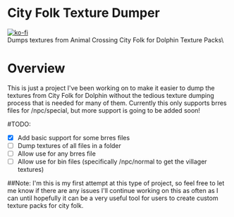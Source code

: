 # City Folk Texture Dumper
[![ko-fi](https://ko-fi.com/img/githubbutton_sm.svg)](https://ko-fi.com/M4M3W5Y93)\
 Dumps textures from Animal Crossing City Folk for Dolphin Texture Packs\

# Overview
 This is just a project I've been working on to make it easier to dump the textures from City Folk for Dolphin without the tedious texture dumping process that is needed for many of them. Currently this only supports brres files for /npc/special, but more support is going to be added soon!

#TODO:
- [x] Add basic support for some brres files
- [ ] Dump textures of all files in a folder
- [ ] Allow use for any brres file
- [ ] Allow use for bin files (specifically /npc/normal to get the villager textures)

##Note: I'm this is my first attempt at this type of project, so feel free to let me know if there are any issues
I'll continue working on this as often as I can until hopefully it can be a very useful tool for users to create custom texture packs for city folk.
